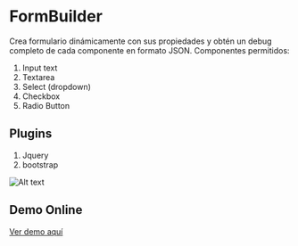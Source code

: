 FormBuilder
===========

Crea formulario dinámicamente con sus propiedades y obtén un debug completo de cada componente en formato JSON.
Componentes permitidos:

1)	Input text
2)	Textarea
3)	Select (dropdown)
4)	Checkbox
5)	Radio Button


Plugins
--------------------------------------
1. Jquery
2. bootstrap

![Alt text](http://www.subeimagenes.com/img/formbuilder-1097527.jpg "Principal")

<h2>Demo Online </h2>
<a href="http://dvdeveloper.github.io/FormBuilder/">Ver demo aquí</a>
